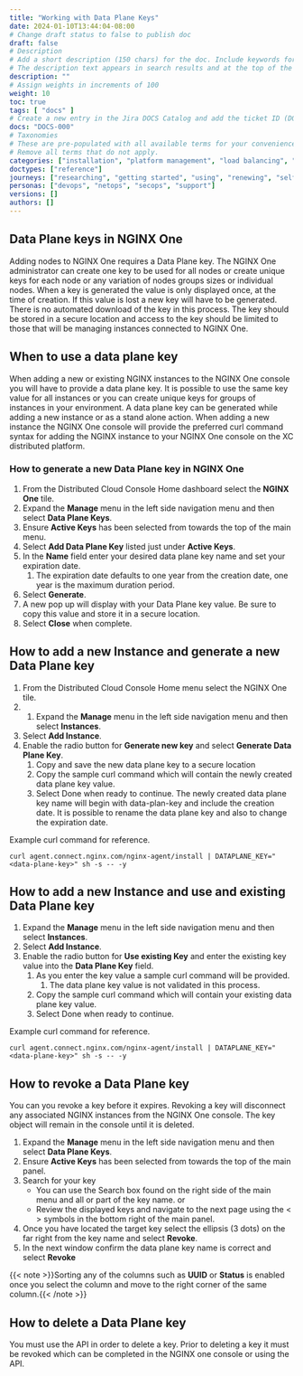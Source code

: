 ```yaml
---
title: "Working with Data Plane Keys"
date: 2024-01-10T13:44:04-08:00
# Change draft status to false to publish doc
draft: false
# Description
# Add a short description (150 chars) for the doc. Include keywords for SEO. 
# The description text appears in search results and at the top of the doc.
description: ""
# Assign weights in increments of 100
weight: 10
toc: true
tags: [ "docs" ]
# Create a new entry in the Jira DOCS Catalog and add the ticket ID (DOCS-<number>) below
docs: "DOCS-000"
# Taxonomies
# These are pre-populated with all available terms for your convenience.
# Remove all terms that do not apply.
categories: ["installation", "platform management", "load balancing", "api management", "service mesh", "security", "analytics"]
doctypes: ["reference"]
journeys: ["researching", "getting started", "using", "renewing", "self service"]
personas: ["devops", "netops", "secops", "support"]
versions: []
authors: []
---
```


## Data Plane keys in NGINX One

Adding nodes to NGINX One requires a Data Plane key.  The NGINX One administrator can create one key to be used for all nodes or create unique keys for each node or any variation of nodes groups sizes or individual nodes. When a key is generated the value is only displayed once, at the time of creation.  If this value is lost a new key will have to be generated.  There is no automated download of the key in this process. The key should be stored in a secure location and access to the key should be limited to those that will be managing instances connected to NGINX One.

## When to use a data plane key

When adding a new or existing NGINX instances to the NGINX One console you will have to provide a data plane key.  It is possible to use the same key value for all instances or you can create unique keys for groups of instances in your environment. A data plane key can be generated while adding a new instance or as a stand alone action. When adding a new instance the NGINX One console will provide the preferred curl command syntax for adding the NGINX instance to your NGINX One console on the XC distributed platform.  

### How to generate a new Data Plane key in NGINX One

1. From the Distributed Cloud Console Home dashboard select the **NGINX One** tile.
2. Expand the **Manage** menu in the left side navigation menu and then select **Data Plane Keys**. 
3. Ensure **Active Keys** has been selected from towards the top of the main menu.
4. Select **Add Data Plane Key** listed just under **Active Keys**.  
5. In the **Name** field enter your desired data plane key name and set your expiration date.  
   1. The expiration date defaults to one year from the creation date, one year is the maximum duration period.
6. Select **Generate**.
7. A new pop up will display with your Data Plane key value. Be sure to copy this value and store it in a secure location.
8. Select **Close** when complete.

## How to add a new Instance and generate a new Data Plane key

1. From the Distributed Cloud Console Home menu select the NGINX One tile.
2. 1. Expand the **Manage** menu in the left side navigation menu and then select **Instances**. 
3. Select **Add Instance**.
4. Enable the radio button for **Generate new key** and select **Generate Data Plane Key**.
   1. Copy and save the new data plane key to a secure location
   2. Copy the sample curl command which will contain the newly created data plane key value.
   3. Select Done when ready to continue.
The newly created data plane key name will begin with data-plan-key and include the creation date. It is possible to rename the data plane key and also to change the expiration date.

Example curl command for reference.

```shell
curl agent.connect.nginx.com/nginx-agent/install | DATAPLANE_KEY="<data-plane-key>" sh -s -- -y
```

## How to add a new Instance and use and existing Data Plane key

1. Expand the **Manage** menu in the left side navigation menu and then select **Instances**. 
1. Select **Add Instance**.
2. Enable the radio button for **Use existing Key** and enter the existing key value into the **Data Plane Key** field. 
   1. As you enter the key value a sample curl command will be provided.
      1. The data plane key value is not validated in this process.
   3. Copy the sample curl command which will contain your existing data plane key value.
   4. Select Done when ready to continue.

Example curl command for reference.

```shell
curl agent.connect.nginx.com/nginx-agent/install | DATAPLANE_KEY="<data-plane-key>" sh -s -- -y
```

## How to revoke a Data Plane key

You can you revoke a key before it expires.  Revoking a key will disconnect any associated NGINX instances from the NGINX One console. The key object will remain in the console until it is deleted.

1. Expand the **Manage** menu in the left side navigation menu and then select **Data Plane Keys**. 
1. Ensure **Active Keys** has been selected from towards the top of the main panel.
1. Search for your key
   - You can use the Search box found on the right side of the main menu and all or part of the key name. 
   or
   - Review the displayed keys and navigate to the next page using the < > symbols in the bottom right of the main panel.
1. Once you have located the target key select the ellipsis (3 dots) on the far right from the key name and select **Revoke**.
1. In the next window confirm the data plane key name is correct and select **Revoke**

{{< note >}}Sorting any of the columns such as **UUID** or **Status** is enabled once you select the column and move to the right corner of the same column.{{< /note >}}

## How to delete a Data Plane key

You must use the API in order to delete a key.  Prior to deleting a key it must be revoked which can be completed in the NGINX one console or using the API.




